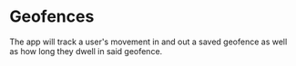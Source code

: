 # Geofences

The app will track a user's movement in and out a saved geofence as well as how long they dwell in said geofence.
